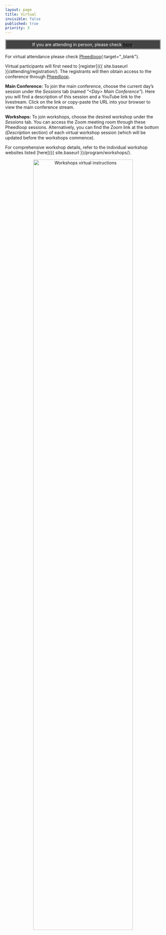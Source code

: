 ```yaml
---
layout: page
title: Virtual
invisible: false
published: true
priority: 3
---
```


<div width="100%" style="border: solid #aaa 3px; background:#444; padding: 5px; color: white; text-align: center;">
 If you are attending in person, please check <b><a href="{{ site.baseurl }}/attending/atvenue/">here</a></b>.
</div>

For virtual attendance please check [Pheedloop](https://pheedloop.com/RSS2023/virtual/){:target="_blank"}.

Virtual participants will first need to [register]({{ site.baseurl }}/attending/registration/). The registrants will then obtain access to the conference through [Pheedloop](https://pheedloop.com/RSS2023/virtual/).

**Main Conference:** To join the main conference, choose the current day’s session under the *Sessions* tab (named *"&lt;Day&gt; Main Conference"*). Here you will find a description of this session and a YouTube link to the livestream. Click on the link or copy-paste the URL into your browser to view the main conference stream.


**Workshops:** To join workshops, choose the desired workshop under the *Sessions* tab. You can access the Zoom meeting room through these Pheedloop sessions. Alternatively, you can find the Zoom link at the bottom (*Description* section) of each virtual workshop session (which will be updated before the workshops commence). 

For comprehensive workshop details, refer to the individual workshop websites listed [here]({{ site.baseurl }}/program/workshops/).

<div style="text-align: center;">
  <a href="{{ site.baseurl }}/images/virtualinstructions.png">
  <img alt="Workshops virtual instructions" src="{{ site.baseurl }}/images/virtualinstructions.png" style="width: 80%;"/>
  </a>
</div>




